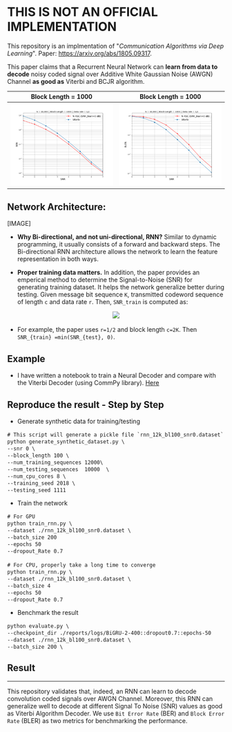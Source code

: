 # THIS IS NOT AN OFFICIAL IMPLEMENTATION

This repository is an implmentation of "*Communication Algorithms via Deep Learning*". Paper: https://arxiv.org/abs/1805.09317.

This paper claims that a Recurrent Neural Network can **learn from data to decode** noisy coded signal over Additive White Gaussian Noise (AWGN) Channel **as good as** Viterbi and BCJR algorithm. 


Block Length = 1000         |  Block Length = 1000 
:-------------------------:|:-------------------------:
![](reports/images/ber_block_length_1000_snr0.png)| ![](reports/images/bler_block_length_1000_snr0.png)

## Network Architecture:

[IMAGE]

* **Why Bi-directional, and not uni-directional, RNN?** Similar to dynamic programming, it usually consists of a forward and backward steps. The Bi-directional RNN architecture allows the network to learn the feature representation in both ways.

* **Proper training data matters.** In addition, the paper provides an emperical method to determine the Signal-to-Noise (SNR) for generating training dataset. It helps the network generalize better during testing. Given message bit sequence `K`, transmitted codeword sequence of length `c` and data rate `r`. Then, `SNR_train` is computed as:

<p align="center">
<img src=https://latex.codecogs.com/gif.latex?%24%24SNR_%7Btrain%7D%3Dmin%5C%7BSNR_%7Btest%7D%2C%2010log_%7B10%7D%282%5E%7B2r%7D%20-%201%29%5C%7D%5Cspace%5Cspace%20%5Ctext%7B%28Appendix%20D%29%7D%24%24 /></p>
  
* For example, the paper uses `r=1/2` and block length `c=2K`. Then `SNR_{train} =min(SNR_{test}, 0)`.

## Example
* I have written a notebook to train a Neural Decoder and compare with the Viterbi Decoder (using CommPy library). [Here](https://colab.research.google.com/drive/1kHtV3seHqyQfnssdEtbpRSUwIKhIDL93)

## Reproduce the result - Step by Step

* Generate synthetic data for training/testing
```shell
# This script will generate a pickle file `rnn_12k_bl100_snr0.dataset`
python generate_synthetic_dataset.py \
--snr 0 \
--block_length 100 \
--num_training_sequences 12000\
--num_testing_sequences  10000  \
--num_cpu_cores 8 \
--training_seed 2018 \
--testing_seed 1111
```

* Train the network
```
# For GPU
python train_rnn.py \
--dataset ./rnn_12k_bl100_snr0.dataset \
--batch_size 200
--epochs 50
--dropout_Rate 0.7

# For CPU, properly take a long time to converge
python train_rnn.py \
--dataset ./rnn_12k_bl100_snr0.dataset \
--batch_size 4
--epochs 50
--dropout_Rate 0.7
```

* Benchmark the result
```
python evaluate.py \
--checkpoint_dir ./reports/logs/BiGRU-2-400::dropout0.7::epochs-50
--dataset ./rnn_12k_bl100_snr0.dataset \
--batch_size 200 \
```

## Result
---
This repository validates that, indeed, an RNN can learn to decode convolution coded signals over AWGN Channel. Moreover, this RNN can generalize well to decode at different Signal To Noise (SNR) values as good as Viterbi Algorithm Decoder. We use `Bit Error Rate` (BER) and `Block Error Rate` (BLER) as two metrics for benchmarking the performance.

